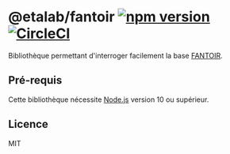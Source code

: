 # @etalab/fantoir [![npm version](https://img.shields.io/npm/v/@etalab/fantoir.svg)](https://www.npmjs.com/package/@etalab/fantoir) [![CircleCI](https://circleci.com/gh/etalab/fantoir.svg?style=svg)](https://circleci.com/gh/etalab/fantoir)

Bibliothèque permettant d'interroger facilement la base [FANTOIR](https://www.data.gouv.fr/fr/datasets/fichier-fantoir-des-voies-et-lieux-dits/).

## Pré-requis

Cette bibliothèque nécessite [Node.js](https://nodejs.org) version 10 ou supérieur.

## Licence

MIT
